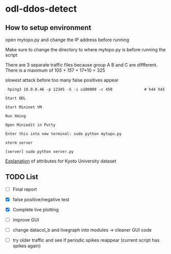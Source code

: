 # odl-ddos-detect

## How to setup environment

open mytopo.py and change the IP address before running

Make sure to change the directory to where mytopo.py is before running the script

There are 3 separate traffic files because group A B and C are diffferent. There is a maximum of 10*5 + 15*7 + 17*10 = 325

slowest attack before too many false positives appear

     hping3 10.0.0.46 -p 12345 -S -i u100000 -c 450              # h44 h45
     
```
Start ODL

Start Mininet VM

Run Xming

Open Miniedit in Putty

Enter this into new terminal: sudo python mytopo.py

xterm server

[server] sudo python server.py
```

[Explanation](http://www.takakura.com/Kyoto_data/BenchmarkData-Description-v5.pdf) of attributes for Kyoto University dataset

## TODO List

- [ ] Final report

- [x] false positive/negative test

- [x] Complete live plotting

- [ ] improve GUI

- [ ] change datacol_b and livegraph into modules -> cleaner GUI code

- [ ] try older traffic and see if periodic spikes reappear (current script has spikes again)
